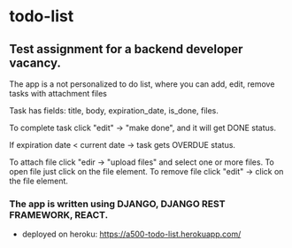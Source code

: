 # todo-list
## Test assignment  for a backend developer vacancy.
The app is a not personalized to do list, where you can add, edit, remove tasks with attachment files

Task has fields: title, body, expiration_date, is_done, files.

To complete task click "edit" -> "make done", and it will get DONE status.

If expiration date < current date -> task gets OVERDUE status.

To attach file click "edir -> "upload files" and select one or more files.
To open file just click on the file element.
To remove file click "edit" -> click on the file element.





### The app is written using DJANGO, DJANGO REST FRAMEWORK, REACT.

* deployed on heroku: https://a500-todo-list.herokuapp.com/
